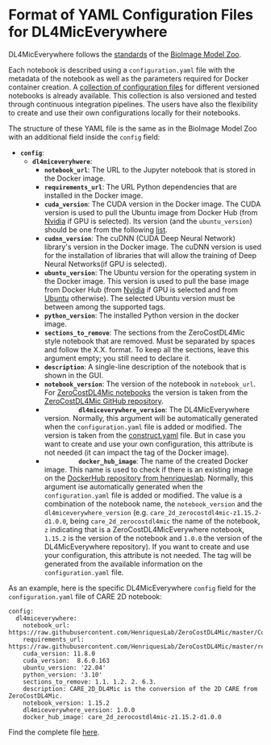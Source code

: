 # Format of YAML Configuration Files for DL4MicEverywhere

DL4MicEverywhere follows the [standards](https://bioimage.io/docs/#/bioimageio_model_spec) of the [BioImage Model Zoo](https://bioimage.io/#/). 

Each notebook is described using a `configuration.yaml` file with the metadata of the notebook as well as the parameters required for Docker container creation. A [collection of configuration files](https://github.com/HenriquesLab/DL4MicEverywhere/tree/main/notebooks) for different versioned notebooks is already available. This collection is also versioned and tested through continuous integration pipelines. The users have also the flexibility to create and use their own configurations locally for their notebooks. 

The structure of these YAML file is the same as in the BioImage Model Zoo with an additional field inside the `config` field:

* **`config`**:
    * **`dl4miceveryhwere`**:
        * **`notebook_url`**: The URL to the Jupyter notebook that is stored in the Docker image.
        * **`requirements_url`**: The URL Python dependencies that are installed in the Docker image.
        * **`cuda_version`**: The CUDA version in the Docker image. The CUDA version is used to pull the Ubuntu image from Docker Hub (from [Nvidia](https://hub.docker.com/r/nvidia/dcgm-exporter) if GPU is selected). Its version (and the `ubuntu_version`) should be one from the following [list](https://gitlab.com/nvidia/container-images/cuda/blob/master/doc/supported-tags.md).
        * **`cudnn_version`**: The cuDNN (CUDA Deep Neural Network) library's version in the Docker image. The cuDNN version is used for the installation of libraries that will allow the training of Deep Neural Networks(if GPU is selected).
        * **`ubuntu_version`**: The Ubuntu version for the operating system in the Docker image. This version is used to pull the base image from Docker Hub (from [Nvidia](https://hub.docker.com/r/nvidia/dcgm-exporter) if GPU is selected and from [Ubuntu](https://hub.docker.com/_/ubuntu) otherwise). The selected Ubuntu version must be between among the supported tags.
        * **`python_version`**: The installed Python version in the docker image.
        * **`sections_to_remove`**: The sections from the ZeroCostDL4Mic style notebook that are removed. Must be separated by spaces and follow the X.X. format. To keep all the sections, leave this argument empty; you still need to declare it.
        * **`description`**: A single-line description of the notebook that is shown in the GUI.
        * **`notebook_version`**: The version of the notebook in `notebook_url`. For [ZeroCostDL4Mic notebooks](https://github.com/HenriquesLab/DL4MicEverywhere/tree/main/notebooks/ZeroCostDL4Mic_notebooks) the version is taken from the [ZeroCostDL4Mic GitHub repository](https://github.com/HenriquesLab/ZeroCostDL4Mic/tree/master).
        * <span style="color:white"> *[optional]*</span> **`dl4miceverywhere_version`**: The DL4MicEverywhere version. Normally, this argument will be automatically generated when the `configuration.yaml` file is added or modified. The version is taken from the [construct.yaml](https://github.com/HenriquesLab/DL4MicEverywhere/blob/main/construct.yaml) file. But in case you want to create and use your own configuration, this attribute is not needed (it can impact the tag of the Docker image).
        * <span style="color:white"> *[optional]*</span> **`docker_hub_image`**: The name of the created Docker image. This name is used to check if there is an existing image on the [DockerHub repository from henriqueslab](https://hub.docker.com/repository/docker/henriqueslab/dl4miceverywhere/general). Normally, this argument ise automatically generated when the `configuration.yaml` file is added or modified. The value is a combination of the notebook name, the `notebook_version` and the `dl4miceverywhere_version` (e.g. `care_2d_zerocostdl4mic-z1.15.2-d1.0.0`, being `care_2d_zerocostdl4mic` the name of the notebook, `z` indicating that is a ZeroCostDL4MicEverywhere notebook, `1.15.2` is the version of the notebook and `1.0.0` the version of the DL4MicEverywhere repository). If you want to create and use your configuration, this attribute is not needed. The tag will be generated from the available information on the `configuration.yaml` file.

As an example, here is the specific DL4MicEverywhere `config` field for the `configuration.yaml` file of CARE 2D notebook:

```
config:
  dl4miceverywhere:
    notebook_url: https://raw.githubusercontent.com/HenriquesLab/ZeroCostDL4Mic/master/Colab_notebooks/CARE_2D_ZeroCostDL4Mic.ipynb
    requirements_url: https://raw.githubusercontent.com/HenriquesLab/ZeroCostDL4Mic/master/requirements_files/CARE_2D_requirements_simple.txt
    cuda_version: 11.8.0
    cuda_version:  8.6.0.163
    ubuntu_version: '22.04'
    python_version: '3.10'
    sections_to_remove: 1.1. 1.2. 2. 6.3.
    description: CARE_2D_DL4Mic is the conversion of the 2D CARE from ZeroCostDL4Mic. 
    notebook_version: 1.15.2
    dl4miceverywhere_version: 1.0.0
    docker_hub_image: care_2d_zerocostdl4mic-z1.15.2-d1.0.0
```
Find the complete file [here](https://github.com/HenriquesLab/DL4MicEverywhere/blob/main/notebooks/ZeroCostDL4Mic_notebooks/CARE_2D_DL4Mic/configuration.yaml). 
